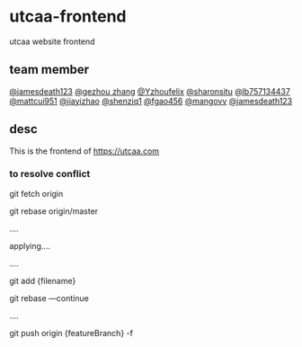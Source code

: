 # utcaa-frontend

utcaa website frontend

## team member

[@jamesdeath123](https://github.com/jamesdeath123)
[@gezhou zhang](https://github.com/gezhouz)
[@Yzhoufelix](https://github.com/Yzhoufelix)
[@sharonsitu](https://github.com/sharonsitu)
[@lb757134437](https://github.com/lb757134437)
[@mattcui951](http://github.com/mattcui951)
[@jiayizhao](https://github.com/JiayiZhaoUofT)
[@shenziq1](https://github.com/shenziq1)
[@fgao456](https://github.com/fgao456)
[@mangovv](https://github.com/mangovv)
[@jamesdeath123](https://github.com/jamesdeath123)

## desc

This is the frontend of https://utcaa.com

### to resolve conflict
git fetch origin

git rebase origin/master

....

applying....

....

git add {filename}

git rebase —continue

....

git push origin {featureBranch} -f
